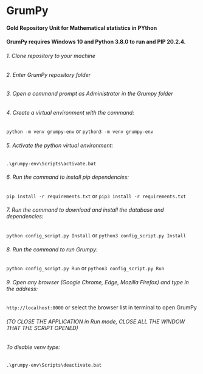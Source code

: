 # GrumPy
#### Gold Repository Unit for Mathematical statistics in PYthon

#### GrumPy requires Windows 10 and Python 3.8.0 to run and PIP 20.2.4. 

###### 1. Clone repository to your machine

###### 2. Enter GrumPy repository folder

###### 3. Open a command prompt as Administrator in the Grumpy folder

###### 4. Create a virtual environment with the command:

``` python -m venv grumpy-env ``` or  ``` python3 -m venv grumpy-env ```

###### 5. Activate the python virtual environment:
``` .\grumpy-env\Scripts\activate.bat ```
###### 6. Run the command to install pip dependencies:

``` pip install -r requirements.txt ``` or ``` pip3 install -r requirements.txt ```


###### 7. Run the command to download and install the database and dependencies:

``` python config_script.py Install ``` or  ``` python3 config_script.py Install ```

###### 8. Run the command to run Grumpy:
``` python config_script.py Run ``` or  ``` python3 config_script.py Run ```

###### 9. Open any browser (Google Chrome, Edge, Mozilla Firefox)  and type in the address:

``` http://localhost:8000 ``` or select the browser list in terminal to open GrumPy

###### (TO CLOSE THE APPLICATION in Run mode, CLOSE ALL THE WINDOW THAT THE SCRIPT OPENED)
###### To disable venv type:
``` .\grumpy-env\Scripts\deactivate.bat ```
